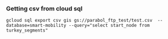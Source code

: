 ### Getting csv from cloud sql 





 

```shell
gcloud sql export csv gis gs://parabol_ftp_test/test.csv  --database=smart-mobility --query="select start_node from turkey_segments"
```
